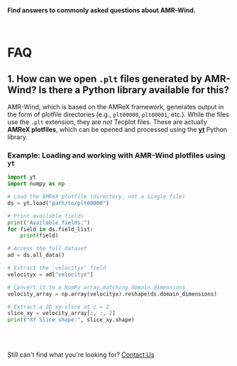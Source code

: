 **Find answers to commonly asked questions about AMR-Wind.**

<br>

# FAQ

## 1. How can we open `.plt` files generated by AMR-Wind? Is there a Python library available for this?
AMR-Wind, which is based on the AMReX framework, generates output in the form of plotfile directories 
(e.g., `plt00000`, `plt00001`, etc.). While the files use the `.plt` extension, 
they are *not* Tecplot files. These are actually **AMReX plotfiles**, which can be opened 
and processed using the [**yt**](https://yt-project.org/) Python library.

### Example: Loading and working with AMR-Wind plotfiles using `yt`
```python
import yt
import numpy as np

# Load the AMReX plotfile (directory, not a single file)
ds = yt.load("path/to/plt00000")

# Print available fields
print("Available fields:")
for field in ds.field_list:
    print(field)

# Access the full dataset
ad = ds.all_data()

# Extract the 'velocityx' field
velocityx = ad["velocityx"]

# Convert it to a NumPy array matching domain dimensions
velocity_array = np.array(velocityx).reshape(ds.domain_dimensions)

# Extract a 2D xy-slice at z = 2
slice_xy = velocity_array[:, :, 2]
print("XY Slice shape:", slice_xy.shape)
```

<br>
<br>

Still can't find what you're looking for? [Contact Us](mailto:support@inductiva.ai)
